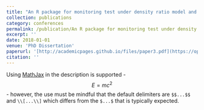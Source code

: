 ```yaml
---
title: "An R package for monitoring test under density ratio model and its applications"
collection: publications
category: conferences
permalink: /publication/An R package for monitoring test under density ratio model and its applications
excerpt: ''
date: 2018-01-01
venue: 'PhD Dissertation'
paperurl: '[http://academicpages.github.io/files/paper3.pdf](https://open.library.ubc.ca/soa/cIRcle/collections/ubctheses/24/items/1.0371169)'
citation: ''
---
```


Using [MathJax](https://www.mathjax.org/) in the description is supported - $$E=mc^2$$ - however, the use must be mindful that the default delimiters are `$$...$$` and `\\[...\\]` which differs from the `$...$` that is typically expected.
